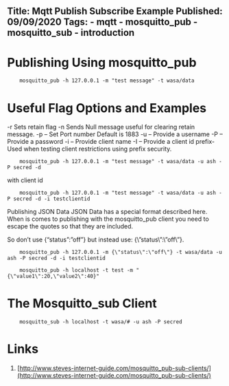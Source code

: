 Title: Mqtt Publish Subscribe Example
Published: 09/09/2020
Tags:
    - mqtt
    - mosquitto_pub 
    - mosquitto_sub
    - introduction
---

Publishing Using mosquitto_pub
==================================

```
    mosquitto_pub -h 127.0.0.1 -m "test message" -t wasa/data
```

Useful Flag Options and Examples
=====================================

-r  Sets retain flag
-n  Sends Null message useful for clearing retain message.
-p – Set Port number Default is 1883
-u – Provide a username
-P – Provide a password
-i – Provide client name
-I – Provide a client id prefix- Used when testing client restrictions using prefix security.

```
    mosquitto_pub -h 127.0.0.1 -m "test message" -t wasa/data -u ash -P secred -d
```

with client id

```
    mosquitto_pub -h 127.0.0.1 -m "test message" -t wasa/data -u ash -P secred -d -i testclientid 
```

Publishing JSON Data
JSON Data has a special format described here. When is comes to publishing with the mosquitto_pub client you need to escape the quotes so that they are included.

So don’t use {“status”:”off”} but instead use: {\”status\”:\”off\”}.

```
    mosquitto_pub -h 127.0.0.1 -m {\"status\":\"off\"} -t wasa/data -u ash -P secred -d -i testclientid 
```

```
    mosquitto_pub -h localhost -t test -m "{\"value1\":20,\"value2\":40}"
```

The Mosquitto_sub Client
============================

```
    mosquitto_sub -h localhost -t wasa/# -u ash -P secred
```

Links
==========
1. [http://www.steves-internet-guide.com/mosquitto_pub-sub-clients/](http://www.steves-internet-guide.com/mosquitto_pub-sub-clients/)
